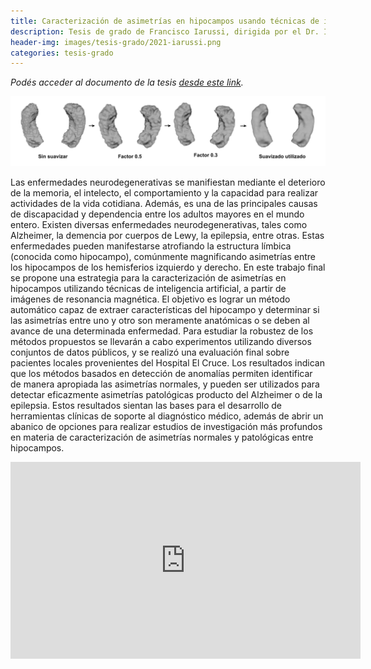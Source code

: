 ```yaml
---
title: Caracterización de asimetrías en hipocampos usando técnicas de inteligencia artificial
description: Tesis de grado de Francisco Iarussi, dirigida por el Dr. Ignacio Larrabide y el Dr. Emmanuel Iarussi, con colaboración del Dr. José Ignacio Orlando
header-img: images/tesis-grado/2021-iarussi.png
categories: tesis-grado
---
```


*Podés acceder al documento de la tesis [desde este link](https://www.ridaa.unicen.edu.ar/xmlui/bitstream/handle/123456789/2894/Tesis%20Francisco%20Iarussi.pdf?sequence=1&isAllowed=y).*

<div class="image-post-container">
    <img src="/images/tesis-grado/2021-iarussi.png"/>
</div>

Las enfermedades neurodegenerativas se manifiestan mediante el deterioro de la memoria, el intelecto, el comportamiento y la capacidad para realizar actividades de la vida cotidiana. Además, es una de las principales causas de discapacidad y dependencia entre los adultos mayores en el mundo entero. Existen diversas enfermedades neurodegenerativas, tales como Alzheimer, la demencia por cuerpos de Lewy, la epilepsia, entre otras. Estas enfermedades pueden manifestarse atrofiando la estructura límbica (conocida como hipocampo), comúnmente magnificando asimetrías entre los hipocampos de los hemisferios izquierdo y derecho. En este trabajo final se propone una estrategia para la caracterización de asimetrías en hipocampos utilizando técnicas de inteligencia artificial, a partir de imágenes de resonancia magnética. El objetivo es lograr un método automático capaz de extraer características del hipocampo y determinar si las asimetrías entre uno y otro son meramente anatómicas o se deben al avance de una determinada enfermedad. Para estudiar la robustez de los métodos propuestos se llevarán a cabo experimentos utilizando diversos conjuntos de datos públicos, y se realizó una evaluación final sobre pacientes locales provenientes del Hospital El Cruce. Los resultados indican que los métodos basados en detección de anomalías permiten identificar de manera apropiada las asimetrías normales, y pueden ser utilizados para detectar eficazmente asimetrías patológicas producto del Alzheimer o de la epilepsia. Estos resultados sientan las bases para el desarrollo de herramientas clínicas de soporte al diagnóstico médico, además de abrir un abanico de opciones para realizar estudios de investigación más profundos en materia de caracterización de asimetrías normales y patológicas entre hipocampos.

<iframe width="560" height="315" src="https://www.youtube.com/embed/OqBDJr9X2bw" title="YouTube video player" frameborder="0" allow="accelerometer; autoplay; clipboard-write; encrypted-media; gyroscope; picture-in-picture" allowfullscreen></iframe>

